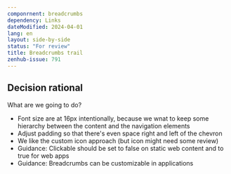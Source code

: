 ```yaml
---
componrnent: breadcrumbs
dependency: Links
dateModified: 2024-04-01
lang: en
layout: side-by-side
status: "For review"
title: Breadcrumbs trail
zenhub-issue: 791
---
```

## Decision rational
What are we going to do?
- Font size are at 16px intentionally, because we wnat to keep some hierarchy between the content and the navigation elements
- Adjust padding so that there's even space right and left of the chevron
- We like the custom icon approach (but icon might need some review)
- Guidance: Clickable should be set to false on static web content and to true for web apps
- Guidance: Breadcrumbs can be customizable in applications
